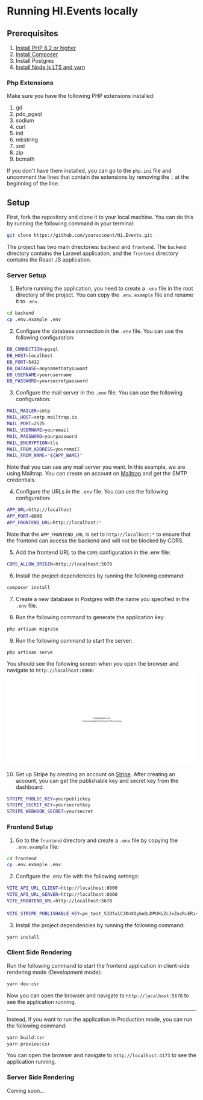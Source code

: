 # Running HI.Events locally

## Prerequisites

1. [Install PHP 8.2 or higher](https://www.php.net/downloads.php)
2. [Install Composer](https://getcomposer.org/download/)
3. Install Postgres
4. [Install Node.js LTS and yarn](https://nodejs.org/en)

### Php Extensions

Make sure you have the following PHP extensions installed:

1. gd
2. pdo_pgsql
3. sodium
4. curl
5. intl
6. mbstring
7. xml
8. zip
9. bcmath

If you don't have them installed, you can go to the `php.ini` file and uncomment the lines that contain the extensions by removing the `;` at the beginning of the line.

## Setup

First, fork the repository and clone it to your local machine. You can do this by running the following command in your terminal:

```bash
git clone https://github.com/youraccount/Hi.Events.git

```

The project has two main directories: `backend` and `frontend`. The `backend` directory contains the Laravel application, and the `frontend` directory contains the React JS application.

### Server Setup

1. Before running the application, you need to create a `.env` file in the root directory of the project. You can copy the `.env.example` file and rename it to `.env`.

```bash
cd backend
cp .env.example .env
```

2. Configure the database connection in the `.env` file. You can use the following configuration:

```bash
DB_CONNECTION=pgsql
DB_HOST=localhost
DB_PORT=5432
DB_DATABASE=anynamethatyouwant
DB_USERNAME=yourusername
DB_PASSWORD=yoursecretpassword
```

3. Configure the mail server in the `.env` file. You can use the following configuration:

```bash
MAIL_MAILER=smtp
MAIL_HOST=smtp.mailtrap.io
MAIL_PORT=2525
MAIL_USERNAME=youremail
MAIL_PASSWORD=yourpassword
MAIL_ENCRYPTION=tls
MAIL_FROM_ADDRESS=youremail
MAIL_FROM_NAME="${APP_NAME}"
```

Note that you can use any mail server you want. In this example, we are using Mailtrap. You can create an account on [Mailtrap](https://mailtrap.io/) and get the SMTP credentials.

4. Configure the URLs in the `.env` file. You can use the following configuration:

```bash
APP_URL=http://localhost
APP_PORT=8000
APP_FRONTEND_URL=http://localhost:*
```

Note that the `APP_FRONTEND_URL` is set to `http://localhost:*` to ensure that the frontend can access the backend and will not be blocked by CORS.

5. Add the frontend URL to the `CORS` configuration in the .env file:

```bash
CORS_ALLOW_ORIGIN=http://localhost:5678
```

6. Install the project dependencies by running the following command:

```bash
composer install
```

7. Create a new database in Postgres with the name you specified in the `.env` file.

8. Run the following command to generate the application key:

```bash
php artisan migrate
```

9. Run the following command to start the server:

```bash
php artisan serve
```

You should see the following screen when you open the browser and navigate to `http://localhost:8000`:
![alt text](image.png)

10. Set up Stripe by creating an account on [Stripe](https://stripe.com/). After creating an account, you can get the publishable key and secret key from the dashboard.

```bash
STRIPE_PUBLIC_KEY=yourpublickey
STRIPE_SECRET_KEY=yoursecretkey
STRIPE_WEBHOOK_SECRET=yoursecret
```

### Frontend Setup

1. Go to the `frontend` directory and create a `.env` file by copying the `.env.example` file:

```bash
cd frontend
cp .env.example .env
```

2. Configure the .env file with the following settings:

```bash
VITE_API_URL_CLIENT=http://localhost:8000
VITE_API_URL_SERVER=http://localhost:8000
VITE_FRONTEND_URL=http://localhost:5678

VITE_STRIPE_PUBLISHABLE_KEY=pk_test_51Ofu1CJKnXOyGeQuDPUHiZcJxZozRuERiv4vQRBtCscwTbxOL574cxUjAoNRL2YLCumgC5160pl6kvTIiAc9mOeM0058KAWQ55
```

3. Install the project dependencies by running the following command:

```bash
yarn install
```

### Client Side Rendering

Run the following command to start the frontend application in client-side rendering mode (Development mode):

```bash
yarn dev:csr
```

Now you can open the browser and navigate to `http://localhost:5678` to see the application running.

---
Instead, if you want to run the application in Production mode, you can run the following command:

```bash
yarn build:csr
yarn preview:csr
```

You can open the browser and navigate to `http://localhost:4173` to see the application running.

### Server Side Rendering

Coming soon...